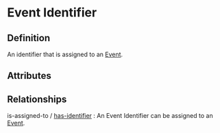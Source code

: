 # Event Identifier

## Definition
An identifier that is assigned to an [Event](../entities/Event.md).

## Attributes

## Relationships

<a name="rel__is-assigned-to">is-assigned-to</a> / [has-identifier](../entities/Resource.md#user-content-rel__has-identifier) : An Event Identifier can be assigned to an [Event](../entities/Event.md).
